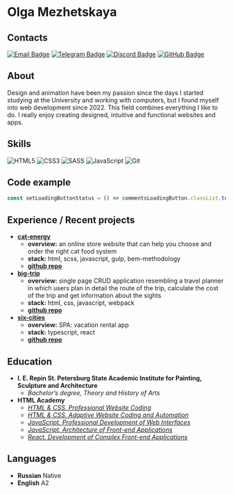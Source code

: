# Olga Mezhetskaya

## Contacts

[![Email Badge](https://img.shields.io/badge/-Email-c14438?style=flat-square&logo=Gmail&logoColor=white&link=mailto:heligiette@gmail.com)](mailto:heligiette@gmail.com)
[![Telegram Badge](https://img.shields.io/badge/-Telegram-0088cc?style=flat-square&logo=telegram&logoColor=white&labelColor=0088cc&link=https://t.me/heligie)](https://t.me/heligie)
[![Discord Badge](https://img.shields.io/badge/-Discord-7289da?style=flat-square&logo=discord&logoColor=white&labelColor=7289da&link=https://discordapp.com/users/970657660292706365)](https://discordapp.com/users/970657660292706365)
[![GitHub Badge](https://img.shields.io/badge/-GitHub-22272d?style=flat-square&logo=github&logoColor=white&labelColor=22272d&link=https://github.com/heligie)](https://github.com/heligie)

## About

Design and animation have been my passion since the days I started studying at the University and working with computers, but I found myself into web development since 2022. This field combines everything I like to do. I really enjoy creating designed, intuitive and functional websites and apps.

## Skills

![HTML5](https://img.shields.io/badge/html5-%23E34F26.svg?style=for-the-badge&logo=html5&logoColor=white) 
![CSS3](https://img.shields.io/badge/css3-%231572B6.svg?style=for-the-badge&logo=css3&logoColor=white)
![SASS](https://img.shields.io/badge/SASS-hotpink.svg?style=for-the-badge&logo=SASS&logoColor=white)
![JavaScript](https://img.shields.io/badge/javascript-%23323330.svg?style=for-the-badge&logo=javascript&logoColor=%23F7DF1E)
![Git](https://img.shields.io/badge/git-%23F05033.svg?style=for-the-badge&logo=git&logoColor=white)

## Code example

```javascript
const setLoadingButtonStatus = () => commentsLoadingButton.classList.toggle('hidden', visibleComments >= comments.length);
```

## Experience / Recent projects

+ [**cat-energy**](https://heligie.github.io/cat-energy/)
    - **overview:** an online store website that can help you choose and order the right cat food system
    - **stack:** html, scss, javascript, gulp, bem-methodology
    - [**github repo**](https://github.com/heligie/cat-energy)
+ [**big-trip**](https://big-trip-helgie.vercel.app/)
    - **overview:** single page CRUD application resembling a travel planner in which users plan in detail the route of the trip, calculate the cost of the trip and get information about the sights
    - **stack:** html, css, javascript, webpack
    - [**github repo**](https://github.com/heligie/big-trip)
+ [**six-cities**](https://six-cities-helgie.vercel.app/)
    - **overview:** SPA: vacation rental app
    - **stack:** typescript, react
    - [**github repo**](https://github.com/heligie/six-cities)

## Education

+ **I. E. Repin St. Petersburg State Academic Institute for Painting, Sculpture and Architecture**
    - *Bachelor’s degree, Theory and History of Arts*
+ **HTML Academy**
    - [*HTML & CSS. Professional Website Coding*](https://assets.htmlacademy.ru/certificates/intensive/495/2266611.pdf?1688591798)
    - [*HTML & CSS. Adaptive Website Coding and Automation*](https://assets.htmlacademy.ru/certificates/intensive/497/2266611.pdf?1694195951)
    - [*JavaScript. Professional Development of Web Interfaces*](https://assets.htmlacademy.ru/certificates/intensive/561/2266611.pdf?1701279534)
    - [*JavaScript. Architecture of Front-end Applications*](https://assets.htmlacademy.ru/certificates/intensive/567/2266611.pdf?1706982264)
    - [*React. Development of Complex Front-end Applications*](https://assets.htmlacademy.ru/certificates/intensive/571/2266611.pdf?1712866556)

## Languages

- **Russian** Native
- **English** A2